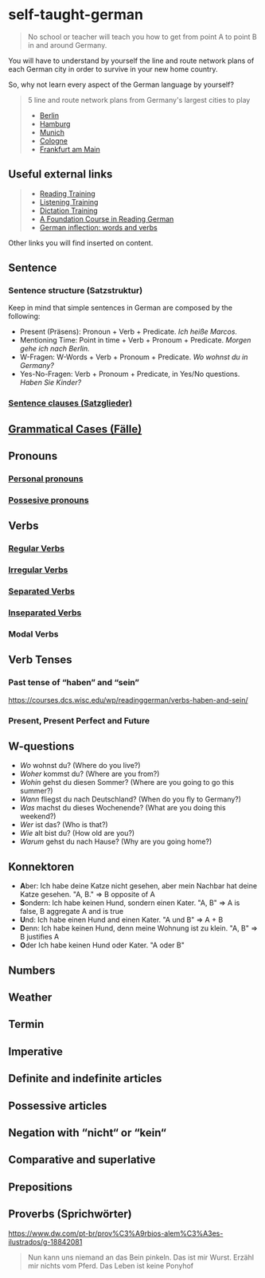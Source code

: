 # self-taught-german

> No school or teacher will teach you how to get from point A to point B in and around Germany.

You will have to understand by yourself the line and route network plans of each German city in order to survive in your new home country.

So, why not learn every aspect of the German language by yourself?

> 5 line and route network plans from Germany's largest cities to play
> - [Berlin](https://sbahn.berlin/en/plan-a-journey/route-network/)
> - [Hamburg](https://www.hvv.de/en/plans)
> - [Munich](https://www.mvv-muenchen.de/en/maps-stations/maps/index.html)
> - [Cologne](https://www.kvb.koeln/en/plans.html)
> - [Frankfurt am Main](https://www.vgf-ffm.de/en/tickets-fares-plans/timetables/route-plans/)

## Useful external links

> - [Reading Training](https://lingua.com/german/reading/)
> - [Listening Training](https://lingua.com/german/listening/)
> - [Dictation Training](https://lingua.com/german/dictation/)
> - [A Foundation Course in Reading German](https://courses.dcs.wisc.edu/wp/readinggerman/)
> - [German inflection: words and verbs](https://www.verbformen.com/)

Other links you will find inserted on content.

## Sentence

### Sentence structure (Satzstruktur)

Keep in mind that simple sentences in German are composed by the following:

- Present (Präsens): Pronoun + Verb + Predicate. _Ich heiße Marcos._
- Mentioning Time: Point in time + Verb + Pronoum + Predicate. _Morgen gehe ich nach Berlin._ 
- W-Fragen: W-Words + Verb + Pronoum + Predicate. _Wo wohnst du in Germany?_
- Yes-No-Fragen: Verb + Pronoum + Predicate, in Yes/No questions. _Haben Sie Kinder?_

### [Sentence clauses (Satzglieder)](content/sentence-parts.md)

## [Grammatical Cases (Fälle)](content/cases/cases.md)

## Pronouns
### [Personal pronouns](content/pronouns/personal-pronouns.md)
### [Possesive pronouns](content/pronouns/possessive-pronouns.md)

## Verbs
### [Regular Verbs](content/verbs/beginner/regular-verbs.md)
### [Irregular Verbs](content/verbs/beginner/irregular-verbs.md)
### [Separated Verbs](content/verbs/separated-verbs.md)
### [Inseparated Verbs](content/verbs/inseparated-verbs.md)
### Modal Verbs

## Verb Tenses
### Past tense of “haben” and “sein”
https://courses.dcs.wisc.edu/wp/readinggerman/verbs-haben-and-sein/
### Present, Present Perfect and Future

## W-questions
- *Wo* wohnst du? (Where do you live?)
- *Woher* kommst du? (Where are you from?)
- *Wohin* gehst du diesen Sommer? (Where are you going to go this summer?)
- *Wann* fliegst du nach Deutschland? (When do you fly to Germany?)
- *Was* machst du dieses Wochenende? (What are you doing this weekend?)
- *Wer* ist das? (Who is that?)
- *Wie* alt bist du? (How old are you?)
- *Warum* gehst du nach Hause? (Why are you going home?)

## Konnektoren

- **A**ber: Ich habe deine Katze nicht gesehen, aber mein Nachbar hat deine Katze gesehen. "A, B." => B opposite of A
- **S**ondern: Ich habe keinen Hund, sondern einen Kater. "A, B" => A is false, B aggregate A and is true
- **U**nd: Ich habe einen Hund and einen Kater. "A und B" => A + B
- **D**enn: Ich habe keinen Hund, denn meine Wohnung ist zu klein. "A, B" => B justifies A
- **O**der Ich habe keinen Hund oder Kater. "A oder B"

## Numbers
## Weather
## Termin
## Imperative
## Definite and indefinite articles
## Possessive articles
## Negation with “nicht“ or “kein“
## Comparative and superlative
## Prepositions
## Proverbs (Sprichwörter)

https://www.dw.com/pt-br/prov%C3%A9rbios-alem%C3%A3es-ilustrados/g-18842081

> Nun kann uns niemand an das Bein pinkeln.
> Das ist mir Wurst.
> Erzähl mir nichts vom Pferd.
> Das Leben ist keine Ponyhof

